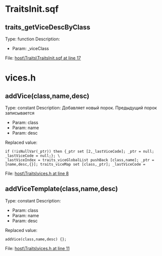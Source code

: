 # TraitsInit.sqf

## traits_getViceDescByClass

Type: function
Description: 
- Param: _viceClass

File: [host\Traits\TraitsInit.sqf at line 17](../../../Src/host/Traits/TraitsInit.sqf#L17)
# vices.h

## addVice(class,name,desc)

Type: constant
Description: Добавляет новый порок. Предыдущий порок записывается
- Param: class
- Param: name
- Param: desc

Replaced value:
```sqf
if (!isNullVar(_ptr)) then {_ptr set [2,_lastViceCode]; _ptr = null; _lastViceCode = null;}; \
_lastViceIndex = traits_viceGlobalList pushBack [class,name]; _ptr = [name,desc,{}]; traits_viceMap set [class,_ptr]; _lastViceCode = 
```
File: [host\Traits\vices.h at line 8](../../../Src/host/Traits/vices.h#L8)
## addViceTemplate(class,name,desc)

Type: constant
Description: 
- Param: class
- Param: name
- Param: desc

Replaced value:
```sqf
addVice(class,name,desc) {};
```
File: [host\Traits\vices.h at line 11](../../../Src/host/Traits/vices.h#L11)
